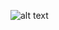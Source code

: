 ![alt text](https://www.einfochips.com/wp-content/uploads/2020/12/speech-processing-model-in-embedded-media-processing-blog-fetaured-3.jpg)
